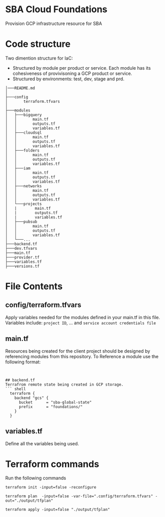 # SBA Cloud Foundations
Provision GCP infrastructure resource for SBA

# Code structure
Two dimention structure for IaC:
* Structured by module per product or service. Each module has its cohesiveness of provivisoning a GCP product or service.
* Structured by environments: test, dev, stage and prd.  


```shell
│───README.md
│
├───config
│       terraform.tfvars
│
├───modules
│   ├───bigquery
│   │       main.tf
│   │       outputs.tf
│   │       variables.tf
│   ├───cloudsql
│   │       main.tf
│   │       outputs.tf
│   │       variables.tf
│   ├───folders
│   │       main.tf
│   │       outputs.tf
│   │       variables.tf
│   ├───iam
│   │       main.tf
│   │       outputs.tf
│   │       variables.tf
│   ├───networks
│   │       main.tf
│   │       outputs.tf
│   │       variables.tf
│   └───projects
│   |        main.tf
│   |        outputs.tf
│   |        variables.tf
│   ├───pubsub
│   │       main.tf
│   │       outputs.tf
│   │       variables.tf
│   └───...
├───backend.tf
├───dev.tfvars
├───main.tf
├───provider.tf
├───variables.tf
├───versions.tf
```

# File Contents
## config/terraform.tfvars
Apply variables needed for the modules defined in your main.tf in this file. Variables include: `project ID`, ... and `service account credentials file`

## main.tf
Resources being created for the client project should be designed by referencing modules from this repository.  To Reference a module use the following format:

``` shell


## backend.tf
Terrafrom remote state being created in GCP storage.
``` shell
  terraform {
    backend "gcs" {
      bucket      = "sba-global-state"
      prefix      = "foundations/"
    }
  }
```

## variables.tf
Define all the variables being used.

# Terraform commands
Run the following commands
```shell
terraform init -input=false -reconfigure      
```

```shell
terraform plan  -input=false -var-file=".config/terraform.tfvars" -out="./output/tfplan"
```

```shell
terraform apply -input=false "./output/tfplan"
```
